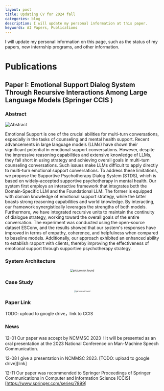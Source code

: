 ```yaml
---
layout: post
title: Updating CV for 2024 fall
categories: blog
description: I will update my personal information at this paper.
keywords: AI Papers, Publications
---
```


<!-- I will update my personal information on this page, which include status of paper, new interns, and so on. -->
I will update my personal information on this page, such as the status of my papers, new internship programs, and other information.
# Publications

## Paper I: Emotional Support Dialog System Through Recursive Interactions Among Large Language Models (Springer CCIS )

### Abstract

![Abstract](https://ckqqqq-qiker-image-service.oss-cn-beijing.aliyuncs.com/typora-image/tmpA3AA.png)

Emotional Support is one of the crucial abilities for multi-turn conversations, especially in the tasks of counseling and mental health support. Recent advancements in large language models (LLMs) have shown their significant potential in emotional support conversations. However, despite the impressive reasoning capabilities and extensive knowledge of LLMs, they fall short in using strategy and achieving overall goals in multi-turn counseling conversations. Such issues make LLMs difficult to apply directly to multi-turn emotional support conversations. To address these limitations, we propose the Supportive Psychotherapy Dialog System (STDS), which is based on widely-accepted supportive psychotherapy in mental health. Our system first employs an interactive framework that integrates both the Domain-Specific LLM and the Foundational LLM. The former is equipped with domain knowledge of emotional support strategy, while the latter boasts strong reasoning capabilities and world knowledge. By interacting, our framework synergistically leverages the strengths of both models. Furthermore, we have integrated recursive units to maintain the continuity of dialogue strategy, working toward the overall goals of the entire conversation. The experiment was conducted using the open-source dataset ESConv, and the results showed that our system's responses have improved in terms of empathy, coherence, and helpfulness when compared to baseline models. Additionally, our approach exhibited an enhanced ability to establish rapport with clients, thereby improving the effectiveness of emotional support through supportive psychotherapy strategy.


### System Architecture

<center>
    <img src="https://ckqqqq-qiker-image-service.oss-cn-beijing.aliyuncs.com/typora-image/mymodel.png" alt="picture not found" style="zoom:60%;" />
    <br>
</center>

### Case Study
<center>
    <img src="https://ckqqqq-qiker-image-service.oss-cn-beijing.aliyuncs.com/typora-image/chat.png" alt="picture not found" style="zoom:40%;" />
    <br>
</center>

### Paper Link
TODO: upload to google drive，link to CCIS

### News

12-01 Our paper was accept by NCMMSC 2023！It will be presented as an oral presentation at the 2023 National Conference on Man-Machine Speech Communication.

12-08 I give a presentation in NCMMSC 2023. [TODO: upload to google drive][link]

12-11 Our paper was recommended to Springer Proceedings of Springer Communications in Computer and Information Science [CCIS][https://www.springer.com/series/7899]